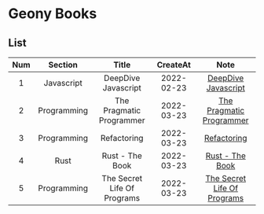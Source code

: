 # Geony Books

## List

| Num |   Section   |            Title            |  CreateAt  |                                 Note                                 |
| :-: | :---------: | :-------------------------: | :--------: | :------------------------------------------------------------------: |
|  1  | Javascript  |     DeepDive Javascript     | 2022-02-23 |         [DeepDive Javascript](deepdive-javascript/README.md)         |
|  2  | Programming |  The Pragmatic Programmer   | 2022-03-23 |    [The Pragmatic Programmer](the-pragmatic-programmer/README.md)    |
|  3  | Programming |         Refactoring         | 2022-03-23 |                 [Refactoring](refactoring/README.md)                 |
|  4  |    Rust     |       Rust - The Book       | 2022-03-23 |              [Rust - The Book](rust-thebook/README.md)               |
|  5  | Programming | The Secret Life Of Programs | 2022-03-23 | [The Secret Life Of Programs](the-secret-life-of-programs/README.md) |
